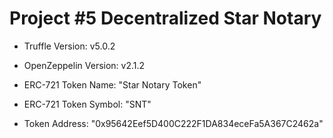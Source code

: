 # Project #5 Decentralized Star Notary  

* Truffle Version: v5.0.2  

* OpenZeppelin Version: v2.1.2  

* ERC-721 Token Name: "Star Notary Token"

* ERC-721 Token Symbol: "SNT"

* Token Address: "0x95642Eef5D400C222F1DA834eceFa5A367C2462a"  
